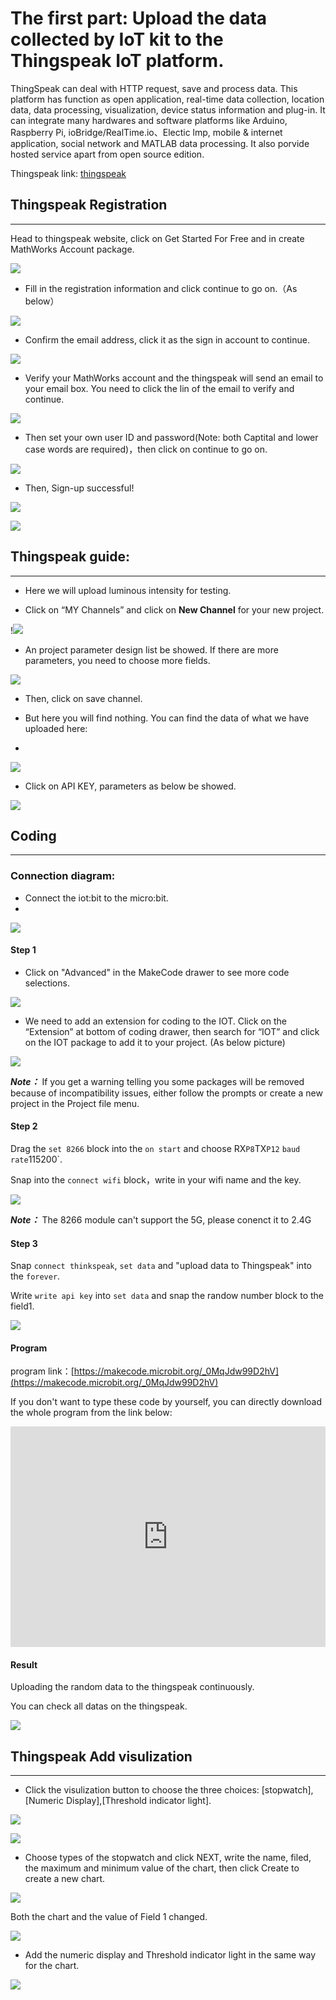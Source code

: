 # The first part: Upload the data collected by IoT kit to the Thingspeak IoT platform.

ThingSpeak can deal with HTTP request, save and process data. This platform has function as open application, real-time data collection, location data, data processing, visualization, device status information and plug-in. It can integrate many hardwares and software platforms like Arduino, Raspberry Pi, ioBridge/RealTime.io、Electic lmp, mobile & internet application, social network and MATLAB data processing. It also porvide hosted service apart from open source edition.

Thingspeak link: [thingspeak](https://thingspeak.com/)

## Thingspeak Registration
---
Head to thingspeak website, click on Get Started For Free and in create MathWorks Account package.

![](./images/case_ts_01.png)

- Fill in the registration information and click continue to go on.（As below）

![](./images/case_ts_02.png)

- Confirm the email address, click it as the sign in account to continue.

![](./images/case_ts_03.png)

- Verify your MathWorks account and the thingspeak will send an email to your email box. You need to click the lin of the email to verify and continue. 

![](./images/case_ts_04.png)
 
- Then set your own user ID and password(Note: both Captital and lower case words are required)，then click on continue to go on.

![](./images/case_ts_05.png)

- Then, Sign-up successful!

![](./images/smC48sY.png)

![](./images/case_ts_06.png)

## Thingspeak guide:
---
- Here we will upload luminous intensity for testing. 

- Click on “MY Channels” and click on **New Channel** for your new project.

!![](./images/case_ts_07.png)

- An project parameter design list be showed. If there are more parameters, you need to choose more fields.

![](./images/case_ts_08.png)

- Then, click on save channel. 

- But here you will find nothing. You can find the data of what we have uploaded here:
- 
![](./images/case_ts_09.png)

- Click on API KEY, parameters as below be showed.

![](./images/case_ts_10.png)

## Coding
---

### Connection diagram:
- Connect the iot:bit to the micro:bit.
- 
![](./images/case_ts_17.png)

#### Step 1
- Click on "Advanced" in the MakeCode drawer to see more code selections.

![](./images/iot_bit_11.jpg)

- We need to add an extension for coding to the IOT. Click on the “Extension” at bottom of coding drawer, then search for “IOT” and click on the IOT package to add it to your project. (As below picture) 

![](./images/iot_bit_12.jpg)

***Note：*** If you get a warning telling you some packages will be removed because of incompatibility issues, either follow the prompts or create a new project in the Project file menu.

#### Step 2

Drag the `set 8266` block into the `on start` and choose RX`P8`TX`P12` `baud rate`115200`.

Snap into the `connect wifi` block，write in your wifi name and the key. 

![](./images/case_ts_11.png)

***Note：*** The 8266 module can't support the 5G, please conenct it to 2.4G

#### Step 3

Snap `connect thinkspeak`, `set data` and "upload data to Thingspeak"  into the `forever`. 

Write `write api key` into `set data` and snap the randow number block to the field1.


![](./images/case_ts_12.png)



#### Program

program link：[https://makecode.microbit.org/_0MqJdw99D2hV](https://makecode.microbit.org/_0MqJdw99D2hV)

If you don't want to type these code by yourself, you can directly download the whole program from the link below:

<div style="position:relative;height:0;padding-bottom:70%;overflow:hidden;"><iframe style="position:absolute;top:0;left:0;width:100%;height:100%;" src="https://makecode.microbit.org/#pub:_0MqJdw99D2hV" frameborder="0" sandbox="allow-popups allow-forms allow-scripts allow-same-origin"></iframe></div>  


#### Result

Uploading the random data to the thingspeak continuously. 

You can check all datas on the thingspeak.

![](./images/case_ts_13.png)


## Thingspeak Add visulization
---
- Click the visulization button to choose the three choices: [stopwatch],[Numeric Display],[Threshold indicator light].

![](./images/case_ts_14.png)

![](./images/case_ts_15.png)

- Choose types of the stopwatch and click NEXT, write the name, filed, the maximum and minimum value of the chart, then click Create to create a new chart.

![](./images/case_ts_16.png)

Both the chart and the value of Field 1 changed.

![](./images/case_ts_19.png)

- Add the numeric display and Threshold indicator light in the same way for the chart.

![](./images/case_ts_20.png)
